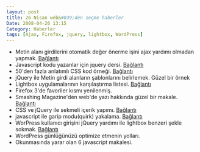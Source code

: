 ```yaml
---
layout: post
title: 26 Nisan web&#039;den seçme haberler
Date: 2008-04-26 13:15
Category: Haberler
tags: [Ajax, Firefox, jquery, lightbox, WordPress]
---
```


-   Metin alanı girdilerini otomatik değer önerme işini ajax yardımı
    olmadan yapmak. [Bağlantı][]
-   Javascript kodu yazanlar için jquery dersi. [Bağlantı][1]
-   50'den fazla anlatımlı CSS kod örneği. [Bağlantı][2]
-   jQuery ile Metin girdi alanların şablonlarını belirlemek. Güzel bir
    örnek 
-   Lightbox uygulamalarının karşılaştırma listesi. [Bağlantı][4]
-   Firefox 3'de favoriler kısmı yenilenmiş.
-   Smashing Magazine'den web'de yazı hakkında güzel bir makale.
    [Bağlantı][6]
-   CSS ve jQuery ile sekmeli içerik yapımı. [Bağlantı][7]
-   javascript ile garip modu(quirk) yakalama. [Bağlantı][8]
-   WorPress kullanıcı girişini jQuery yardımı ile lightbox benzeri
    şekle sokmak. [Bağlantı][9]
-   WordPress günlüğünüzü optimize etmenin yolları.
-   Okunmasında yarar olan 6 javascript makalesi.


  [Bağlantı]: http://www.progtalk.com/ViewArticle.aspx?ArticleID=40
    "otomatik öneri"
  [1]: http://simonwillison.net/2007/Aug/15/jquery/ "jquery dersi"
  [2]: http://www.noupe.com/css/using-css-to-do-anything-50-creative-examples-and-tutorials.html
    "css kodları"
  [4]: http://planetozh.com/projects/lightbox-clones/ "lighbox"
  [6]: http://www.smashingmagazine.com/2008/04/23/5-principles-and-ideas-of-setting-type-on-the-web/
    "web metinleri"
  [7]: http://nettuts.com/html-css-techniques/how-to-create-a-slick-tabbed-content-area/
    "sekmeli içerik alanı"
  [8]: http://snipplr.com/view/5965/check-quirks-mode/ "garip mod"
  [9]: http://wpguru.co.za/admin/using-jquery-to-liven-up-your-wordpress-login/
    "wordpress girişi"